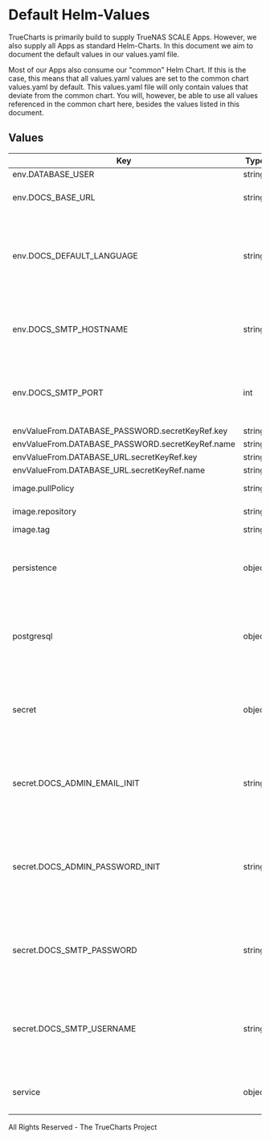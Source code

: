 # Default Helm-Values

TrueCharts is primarily build to supply TrueNAS SCALE Apps.
However, we also supply all Apps as standard Helm-Charts. In this document we aim to document the default values in our values.yaml file.

Most of our Apps also consume our "common" Helm Chart.
If this is the case, this means that all values.yaml values are set to the common chart values.yaml by default. This values.yaml file will only contain values that deviate from the common chart.
You will, however, be able to use all values referenced in the common chart here, besides the values listed in this document.

## Values

| Key | Type | Default | Description |
|-----|------|---------|-------------|
| env.DATABASE_USER | string | `"{{ .Values.postgresql.postgresqlUsername }}"` |  |
| env.DOCS_BASE_URL | string | `""` | The base url used by the application |
| env.DOCS_DEFAULT_LANGUAGE | string | `"eng"` | Set the container timezone -- The language which will be used as default |
| env.DOCS_SMTP_HOSTNAME | string | `""` | Hostname of the SMTP-Server to be used by Teedy |
| env.DOCS_SMTP_PORT | int | `0` | The port of the SMTP-Server which should be used |
| envValueFrom.DATABASE_PASSWORD.secretKeyRef.key | string | `"postgresql-password"` |  |
| envValueFrom.DATABASE_PASSWORD.secretKeyRef.name | string | `"dbcreds"` |  |
| envValueFrom.DATABASE_URL.secretKeyRef.key | string | `"jdbc"` |  |
| envValueFrom.DATABASE_URL.secretKeyRef.name | string | `"dbcreds"` |  |
| image.pullPolicy | string | `"IfNotPresent"` | image pull policy |
| image.repository | string | `"tccr.io/truecharts/docs"` | image repository |
| image.tag | string | `"v1.10@sha256:da049548cc6e261fb09530de30b8856a5f45ec9be654fa8aba4b3dd4f6d091d7"` | image tag |
| persistence | object | See values.yaml | Configure persistence settings for the chart under this key. |
| postgresql | object | See values.yaml | Enable and configure postgresql database subchart under this key. |
| secret | object | See below | environment variables. See [application docs](https://github.com/sismics/docs) for more details. |
| secret.DOCS_ADMIN_EMAIL_INIT | string | `""` | Defines the e-mail-address the admin user should have upon initialization |
| secret.DOCS_ADMIN_PASSWORD_INIT | string | `""` | Defines the password the admin user should have upon initialization. Needs to be a bcrypt hash. |
| secret.DOCS_SMTP_PASSWORD | string | `""` | The password of the SMTP-Server which should be used |
| secret.DOCS_SMTP_USERNAME | string | `""` | The username of the SMTP-Server which should be used |
| service | object | See values.yaml | Configures service settings for the chart. |

All Rights Reserved - The TrueCharts Project
